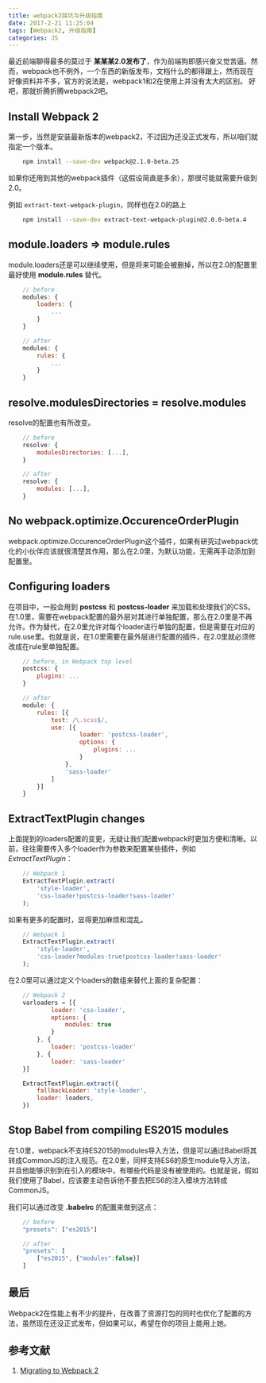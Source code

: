 ```yaml
---
title: webpack2踩坑与升级指南
date: 2017-2-21 11:25:04
tags: [Webpack2, 升级指南]
categories: JS
---
```

最近前端聊得最多的莫过于 **某某某2.0发布了**，作为前端狗即感兴奋又觉苦逼。然而，webpack也不例外，一个东西的新版发布，文档什么的都得跟上，然而现在好像资料并不多，官方的说法是，webpack1和2在使用上并没有太大的区别。 好吧，那就折腾折腾webpack2吧。
<!-- more -->
## Install Webpack 2

第一步，当然是安装最新版本的webpack2，不过因为还没正式发布，所以咱们就指定一个版本。

```bash
    npm install --save-dev webpack@2.1.0-beta.25
```

如果你还用到其他的webpack插件（这假设简直是多余），那很可能就需要升级到2.0。

例如 `extract-text-webpack-plugin`，同样也在2.0的路上

```bash
    npm install --save-dev extract-text-webpack-plugin@2.0.0-beta.4
```

## module.loaders =&gt; module.rules

module.loaders还是可以继续使用，但是将来可能会被删掉，所以在2.0的配置里最好使用 **module.rules** 替代。

```JavaScript
    // before
    modules: {
        loaders: {
            ...
        }
    }

    // after
    modules: {
        rules: {
            ...
        }
    }
```

## resolve.modulesDirectories = resolve.modules

resolve的配置也有所改变。

```JavaScript
    // before
    resolve: {
        modulesDirectories: [...],
    }

    // after
    resolve: {
        modules: [...],
    }
```

## No webpack.optimize.OccurenceOrderPlugin

webpack.optimize.OccurenceOrderPlugin这个插件，如果有研究过webpack优化的小伙伴应该就很清楚其作用，那么在2.0里，为默认功能，无需再手动添加到配置里。

## Configuring loaders

在项目中，一般会用到 **postcss** 和 **postcss-loader** 来加载和处理我们的CSS。在1.0里，需要在webpack配置的最外层对其进行单独配置，那么在2.0里是不再允许。作为替代，在2.0里允许对每个loader进行单独的配置，但是需要在对应的rule.use里。也就是说，在1.0里需要在最外层进行配置的插件，在2.0里就必须修改成在rule里单独配置。

```JavaScript
    // before, in Webpack top level
    postcss: {
        plugins: ...
    }

    // after
    module: {
        rules: [{
            test: /\.scss$/,
            use: [{
                    loader: 'postcss-loader',
                    options: {
                        plugins: ...
                    }
                },
                'sass-loader'
            ]
        }]
    }
```

## ExtractTextPlugin changes

上面提到的loaders配置的变更，无疑让我们配置webpack时更加方便和清晰。以前，往往需要传入多个loader作为参数来配置某些插件，例如 _ExtractTextPlugin_：

```JavaScript
    // Webpack 1
    ExtractTextPlugin.extract(
        'style-loader',
        'css-loader!postcss-loader!sass-loader'
    );
```

如果有更多的配置时，显得更加麻烦和混乱。

```JavaScript
    // Webpack 1
    ExtractTextPlugin.extract(
        'style-loader',
        'css-loader?modules-true!postcss-loader!sass-loader'
    );
```

在2.0里可以通过定义个loaders的数组来替代上面的复杂配置：

```JavaScript
    // Webpack 2
    varloaders = [{
            loader: 'css-loader',
            options: {
                modules: true
            }
        }, {
            loader: 'postcss-loader'
        }, {
            loader: 'sass-loader'
    }]

    ExtractTextPlugin.extract({
        fallbackLoader: 'style-loader',
        loader: loaders,
    })
```

## Stop Babel from compiling ES2015 modules

在1.0里，webpack不支持ES2015的modules导入方法，但是可以通过Babel将其转成CommonJS的注入规范。在2.0里，同样支持ES6的原生module导入方法，并且他能够识别到在引入的模块中，有哪些代码是没有被使用的。也就是说，假如我们使用了Babel，应该要主动告诉他不要去把ES6的注入模块方法转成CommonJS。

我们可以通过改变 **.babelrc** 的配置来做到这点：

``` JavaScript
    // before
    "presets": ["es2015"]

    // after
    "presets": [
        ["es2015", {"modules":false}]
    ]
```

## 最后

Webpack2在性能上有不少的提升，在改善了资源打包的同时也优化了配置的方法，虽然现在还没正式发布，但如果可以，希望在你的项目上能用上她。

## 参考文献

1. [Migrating to Webpack 2](http://javascriptplayground.com/blog/2016/10/moving-to-webpack-2/)
